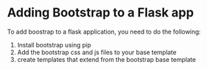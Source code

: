 # Adding Bootstrap to a Flask app

To add boostrap to a flask application, you need to do the following:

1. Install bootstrap using pip
2. Add the bootstrap css and js files to your base template
3. create templates that extend from the bootstrap base template
